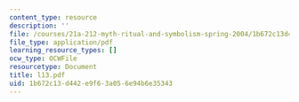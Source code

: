 ```yaml
---
content_type: resource
description: ''
file: /courses/21a-212-myth-ritual-and-symbolism-spring-2004/1b672c13d442e9f63a056e94b6e35343_l13.pdf
file_type: application/pdf
learning_resource_types: []
ocw_type: OCWFile
resourcetype: Document
title: l13.pdf
uid: 1b672c13-d442-e9f6-3a05-6e94b6e35343
---
```

